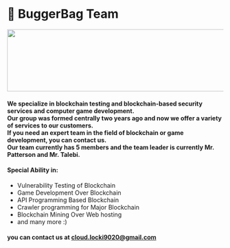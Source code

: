 # 🎩 BuggerBag Team
<img src="https://splianel.sirv.com/zzz.JPG" width="643" height="145" alt="" />

#### We specialize in blockchain testing and blockchain-based security services and computer game development. <br> Our group was formed centrally two years ago and now we offer a variety of services to our customers. <br> If you need an expert team in the field of blockchain or game development, you can contact us. <br> Our team currently has 5 members and the team leader is currently Mr. Patterson and Mr. Talebi.
#### Special Ability in:
+ Vulnerability Testing of Blockchain
+ Game Development Over Blockchain
+ API Programming Based Blockchain
+ Crawler programming for Major Blockchain
+ Blockchain Mining Over Web hosting
+ and many more :)
#### you can contact us at cloud.locki9020@gmail.com



